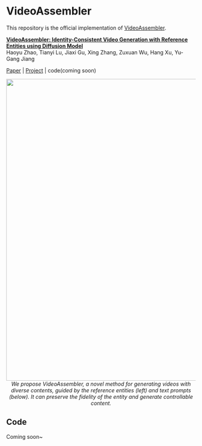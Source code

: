 # VideoAssembler

This repository is the official implementation of [VideoAssembler](https://arxiv.org/abs/2311.17338).

**[VideoAssembler: Identity-Consistent Video Generation with Reference Entities using Diffusion Model](https://arxiv.org/abs/2311.17338)**
</br>
Haoyu Zhao,
Tianyi Lu,
Jiaxi Gu,
Xing Zhang,
Zuxuan Wu,
Hang Xu,
Yu-Gang Jiang
</br>

[Paper](https://arxiv.org/abs/2311.17338) | [Project](https://github.com/gulucaptain/videoassembler) | code(coming soon)

<p align="center">
<img src="__assets__/teaser/teaser.png" width="800px"/>  
<br>
<em>We propose VideoAssembler, a novel method for generating videos with diverse contents, guided by the reference entities (left) and text prompts (below). It can preserve the fidelity of the entity and generate controllable content.</em>
</p>

## Code
Coming soon~
